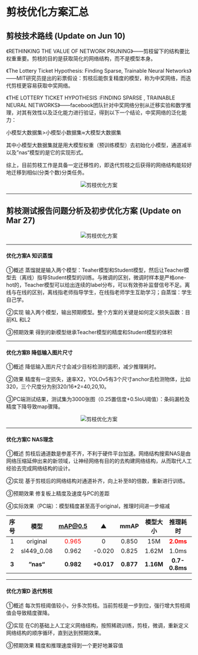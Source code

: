 # 剪枝优化方案汇总

## 剪枝技术路线 (**Update on Jun 10**)

《RETHINKING THE VALUE OF NETWORK PRUNING》——剪枝留下的结构要比权重重要。剪枝的目的是获取简化的网络结构，而不是模型本身。

《The Lottery Ticket Hypothesis: Finding Sparse, Trainable Neural Networks》——MIT研究员提出的彩票假设：剪枝后能恢复精度的模型，称为中奖网络，而迭代剪枝更容易获取中奖网络。

《THE LOTTERY TICKET HYPOTHESIS :FINDING SPARSE , TRAINABLE NEURAL NETWORKS》——facebook团队针对中奖网络分别从迁移实验和数学推理，对其有效性以及泛化能力进行验证，得到以下一个结论，中奖网络的泛化能力：

小模型大数据集>小模型小数据集≈大模型大数据集

其中小模型大数据集就是用大模型权重（预训练模型）去初始化小模型，通道减半以及”nas“模型的是它的实现形式。

综上，目前剪枝工作是具备一定迁移性的，即迭代剪枝之后获得的网络结构能较好地迁移到相似(分类个数)分类任务。

<center><img src="https://i.loli.net/2021/06/10/1TGg8olNmwZ5Khu.png" alt="剪枝优化方案" style="zoom:100%;" /></center>

---

## 剪枝测试报告问题分析及初步优化方案 (**Update on Mar 27**)

<center><img src="https://i0.hdslb.com/bfs/album/8eefa9afd96e019d02b2e6ae286dbea21ef1a901.png" alt="剪枝优化方案" style="zoom:100%;" /></center>

---

#### 优化方案A 知识蒸馏

①概述 蒸馏就是输入两个模型：Teaher模型和Student模型，然后让Teacher模型去（离线）指导Student模型的训练。与微调的区别，微调时样本是严格one-hot的，Teacher模型可以给出连续的label分布，可以有效弥补监督信号不足。离线与在线的区别，离线指老师指导学生，在线指老师学生互助学习；自蒸馏：学生自己学。

②实现 输入两个模型，输出预期模型。整个方案的关键是如何定义损失函数：目前KL 和L2

③预期效果 得到的新模型继承Teacher模型的精度和Student模型的体积

---

#### 优化方案B 降低输入图片尺寸

①概述 降低输入图片尺寸会减少目标检测的面积，减少推理耗时。

②效果 精度有一定损失，速率X2，YOLOv5有3个尺寸anchor去检测物体，比如320，三个尺度分为别320/16*2=40,20,10。

③PC端测试结果，测试集为3000张图（0.25置信度+0.5IoU阈值）：条码漏检及精度下降导致map骤降。

<center><img src="https://www.hualigs.cn/image/60b0a040cfb09.jpg" alt="剪枝优化方案" style="zoom:100%;" /></center>

---

#### 优化方案C NAS理念

①概述 剪枝后通道数是参差不齐，不利于硬件平台加速。网络结构搜索NAS是由网络压缩延伸出来的新领域，让神经网络有目的的去构建网络结构，从而取代人工经验去完成网络结构的设计。

②实现 基于剪枝后的网络结构对通道补齐，向上补至8的倍数，重新进行训练。

③预期效果 修复板上精度及速度与PC的差距

④实际效果（PC端）：模型精度甚至高于original，推理时间进一步缩减

| 序号  |    模型    |           mAP@0.5            |     ▲      |   mmAP    | 模型大小  |             推理耗时             |  FLOPs   |
| :---: | :--------: | :--------------------------: | :--------: | :-------: | :-------: | :------------------------------: | :------: |
|   1   |  original  | <font color=red>0.965</font> |     0      |   0.850   |    15M    | **<font color=red>2.0ms</font>** |  17.5G   |
|   2   | sl449_0.08 |            0.962             |   -0.020   |   0.825   |   1.62M   |              1.0ms               |   3.8G   |
| **3** | **”nas“**  |          **0.982**           | **+0.017** | **0.877** | **1.16M** |          **0.7-0.8ms**           | **3.2G** |

---

#### 优化方案D 迭代剪枝

①概述 每次剪枝阈值较小，分多次剪枝。当前剪枝是一步到位，强行增大剪枝阈值会导致精度骤降。

②实现 在C的基础上人工定义网络结构，按照稀疏训练，剪枝，微调，重新定义网络结构的顺序循环，直到达到预期效果。

③预期效果 精度和推理速度得到一个更好地兼容值